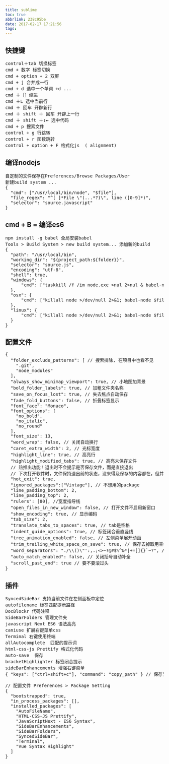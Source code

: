 ```yaml
---
title: sublime
toc: true
abbrlink: 238c95be
date: 2017-02-17 17:21:56
tags:
---
```


## 快捷键
<pre>
control＋tab 切换标签
cmd + 数字 标签切换
cmd + option + 2 双屏
cmd + j 合并成一行
cmd + d 选中一个单词 +d ...
cmd ＋［］缩进
cmd ＋L 选中当前行
cmd ＋ 回车 开辟新行
cmd ＋ shift ＋ 回车 开辟上一行
cmd ＋ shift ＋↕️↔️ 选中代码
cmd + p 搜索文件
control + g 行跳转
control + r 函数跳转
control + option + F 格式化js  ( alignment)
</pre>

## 编译nodejs
<pre>
自定制的文件保存在Preferences/Browse Packages/User
新建build system ...
{
  "cmd": ["/usr/local/bin/node", "$file"],
  "file_regex": "^[ ]*File \"(...*?)\", line ([0-9]*)",
  "selector": "source.javascript"
}
</pre>

## cmd + B = 编译es6
<pre>
npm install -g babel 全局安装babel
Tools > Build System > new build system... 添加新的build
{
  "path": "/usr/local/bin",
  "working_dir": "${project_path:${folder}}",
  "selector": "source.js",
  "encoding": "utf-8",
  "shell": true,
  "windows": {
      "cmd": ["taskkill /f /im node.exe >nul 2>nul & babel-node $file"]
  },
  "osx": {
      "cmd": ["killall node >/dev/null 2>&1; babel-node $file"]
  },
  "linux": {
      "cmd": ["killall node >/dev/null 2>&1; babel-node $file"]
  }
}
</pre>

## 配置文件
<pre>
{
  "folder_exclude_patterns": [ // 搜索排除, 在项目中也看不见
    ".git",
    "node_modules"
  ],
  "always_show_minimap_viewport": true, // 小地图加背景
  "bold_folder_labels": true, // 加粗文件夹名称
  "save_on_focus_lost": true, // 失去焦点自动保存
  "fade_fold_buttons": false, // 折叠标签显示
  "font_face": "Monaco",
  "font_options": [
    "no_bold",
    "no_italic",
    "no_round"
  ],
  "font_size": 13,
  "word_wrap": false, // 关闭自动换行
  "caret_extra_width": 2, // 光标宽度
  "highlight_line": true, // 高亮行
  "highlight_modified_tabs": true, // 高亮未保存文件
  // 热推出功能！退出时不会提示是否保存文件，而是直接退出 
  // 下次打开软件时，文件保持退出前的状态，没来得及保存的内容都在，但并没有真实的写在原文件里
  "hot_exit": true,
  "ignored_packages":["Vintage"], // 不想用的package
  "line_padding_bottom": 2,
  "line_padding_top": 2,
  "rulers": [80], //宽度指导线
  "open_files_in_new_window": false, // 打开文件不启用新窗口
  "show_encoding": true, // 显示编码
  "tab_size": 2,
  "translate_tabs_to_spaces": true, // tab是空格
  "indent_guide_options": true, // 标签闭合垂直竖线
  "tree_animation_enabled": false, // 左侧菜单展开动画
  "trim_trailing_white_space_on_save": true, // 保存去掉取用空格
  "word_separators": "./\\()\"':,.;<>~!@#$%^&*|+=[]{}`~?", // 双加选中 -
  "auto_match_enabled": false, // 关闭括号自动补全
  "scroll_past_end": true // 要不要滚过头
}
</pre>

## 插件
<pre>
SyncedSideBar 支持当前文件在左侧面板中定位
autofilename 标签匹配提示路径
DocBlockr 代码注释 
SideBarFolders 管理文件夹 
javascript Next ES6 语法高亮
caniuse 扩展右键菜单css
Terminal 右键使用终端
allAutocomplete  匹配的提示词 
html-css-js Prettify 格式化代码 
auto-save  保存
bracketHighlighter 标签闭合提示
sideBarEnhancements 增强右键菜单 
{ "keys": ["ctrl+shift+c"], "command": "copy_path" } // 保存当前文件路径

// 配置文件 Preferences > Package Setting
{
  "bootstrapped": true,
  "in_process_packages": [],
  "installed_packages": [
    "AutoFileName",
    "HTML-CSS-JS Prettify",
    "JavaScriptNext - ES6 Syntax",
    "SideBarEnhancements",
    "SideBarFolders",
    "SyncedSideBar",
    "Terminal",
    "Vue Syntax Highlight"
  ]
}
</pre>